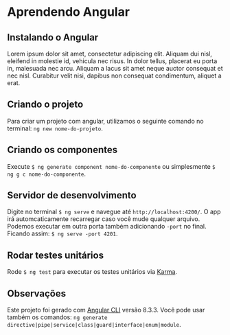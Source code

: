 # Aprendendo Angular

## Instalando o Angular
Lorem ipsum dolor sit amet, consectetur adipiscing elit. Aliquam dui nisl, eleifend in molestie id, vehicula nec risus. In dolor tellus, placerat eu porta in, malesuada nec arcu. Aliquam a lacus sit amet neque auctor consequat et nec nisl. Curabitur velit nisi, dapibus non consequat condimentum, aliquet a erat.

## Criando o projeto
Para criar um projeto com angular, utilizamos o seguinte comando no terminal: `ng new nome-do-projeto`. 

## Criando os componentes
Execute `$ ng generate component nome-do-componente` ou simplesmente `$ ng g c nome-do-componente`.

## Servidor de desenvolvimento
Digite no terminal `$ ng serve` e navegue até `http://localhost:4200/`. O app irá automcaticamente recarregar caso você mude qualquer arquivo. <br>
Podemos executar em outra porta também adicionando `-port` no final. Ficando assim: `$ ng serve -port 4201`.

## Rodar testes unitários
Rode `$ ng test` para executar os testes unitários via [Karma](https://karma-runner.github.io).

## Observações
Este projeto foi gerado com [Angular CLI](https://github.com/angular/angular-cli) versão 8.3.3.
Você pode usar também os comandos: `ng generate directive|pipe|service|class|guard|interface|enum|module`.
